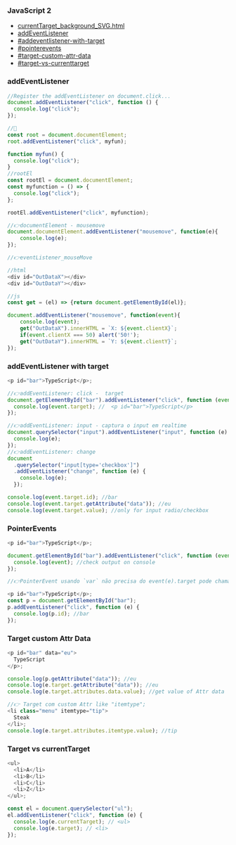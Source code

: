 ### JavaScript 2

- [currentTarget_background_SVG.html](https://geraldotech.github.io/DevMap/JavaScript/assets/thread/currentTarget_background_SVG.html)
- [addEventListener](#addeventlistener)
- [#addeventlistener-with-target](#addeventlistener-with-target)
- [#pointerevents](#pointerevents)
- [#target-custom-attr-data](#target-custom-attr-data)
- [#target-vs-currenttarget](#target-vs-currenttarget)

### addEventListener

```js
//Register the addEventListener on document.click...
document.addEventListener("click", function () {
  console.log("click");
});

//🔹
const root = document.documentElement;
root.addEventListener("click", myfun);

function myfun() {
  console.log("click");
}
//rootEl
const rootEl = document.documentElement;
const myfunction = () => {
  console.log("click");
};

rootEl.addEventListener("click", myfunction);

//👉documentElement - mousemove
document.documentElement.addEventListener("mousemove", function(e){
    console.log(e);
});

//👉eventListener_mouseMove

//html
<div id="OutDataX"></div>
<div id="OutDataY"></div>

//js
const get = (el) => {return document.getElementById(el)};

document.addEventListener("mousemove", function(event){
    console.log(event);
    get("OutDataX").innerHTML = `X: ${event.clientX}`;
    if(event.clientX === 50) alert('50!');
    get("OutDataY").innerHTML = `Y: ${event.clientY}`;
});
```

### addEventListener with target

```js
<p id="bar">TypeScript</p>;

//👉addEventListener: click -  target
document.getElementById("bar").addEventListener("click", function (event) {
  console.log(event.target); //  <p id="bar">TypeScript</p>
});

//👉addEventListener: input - captura o input em realtime
document.querySelector("input").addEventListener("input", function (e) {
  console.log(e);
});
//👉addEventListener: change
document
  .querySelector("input[type='checkbox']")
  .addEventListener("change", function (e) {
    console.log(e);
  });

console.log(event.target.id); //bar
console.log(event.target.getAttribute("data")); //eu
console.log(event.target.value); //only for input radio/checkbox
```

### PointerEvents

```js
<p id="bar">TypeScript</p>;

document.getElementById("bar").addEventListener("click", function (event) {
  console.log(event); //check output on console
});

//👉PointerEvent usando `var` não precisa do event(e).target pode chamar a const direto

<p id="bar">TypeScript</p>;
const p = document.getElementById("bar");
p.addEventListener("click", function (e) {
  console.log(p.id); //bar
});
```

### Target custom Attr Data

```js
<p id="bar" data="eu">
  TypeScript
</p>;

console.log(p.getAttribute("data")); //eu
console.log(e.target.getAttribute("data")); //eu
console.log(e.target.attributes.data.value); //get value of Attr data

//👉 Target com custom Attr like "itemtype";
<li class="menu" itemtype="tip">
  Steak
</li>;
console.log(e.target.attributes.itemtype.value); //tip
```

### Target vs currentTarget

```js
<ul>
  <li>A</li>
  <li>B</li>
  <li>C</li>
  <li>Z</li>
</ul>;

const el = document.querySelector("ul");
el.addEventListener("click", function (e) {
  console.log(e.currentTarget); // <ul>
  console.log(e.target); // <li>
});
```
